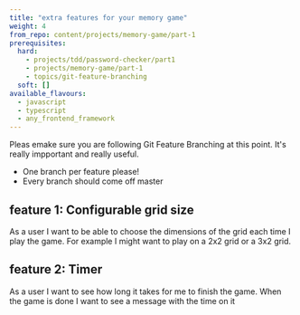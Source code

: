 ```yaml
---
title: "extra features for your memory game"
weight: 4
from_repo: content/projects/memory-game/part-1
prerequisites:
  hard:
    - projects/tdd/password-checker/part1
    - projects/memory-game/part-1
    - topics/git-feature-branching
  soft: []
available_flavours:
  - javascript
  - typescript
  - any_frontend_framework
---
```


Pleas emake sure you are following Git Feature Branching at this point. It's really impportant and really useful.

- One branch per feature please!
- Every branch should come off master

## feature 1: Configurable grid size

As a user I want to be able to choose the dimensions of the grid each time I play the game. For example I might want to play on a 2x2 grid or a 3x2 grid.

## feature 2: Timer

As a user I want to see how long it takes for me to finish the game. When the game is done I want to see a message with the time on it
